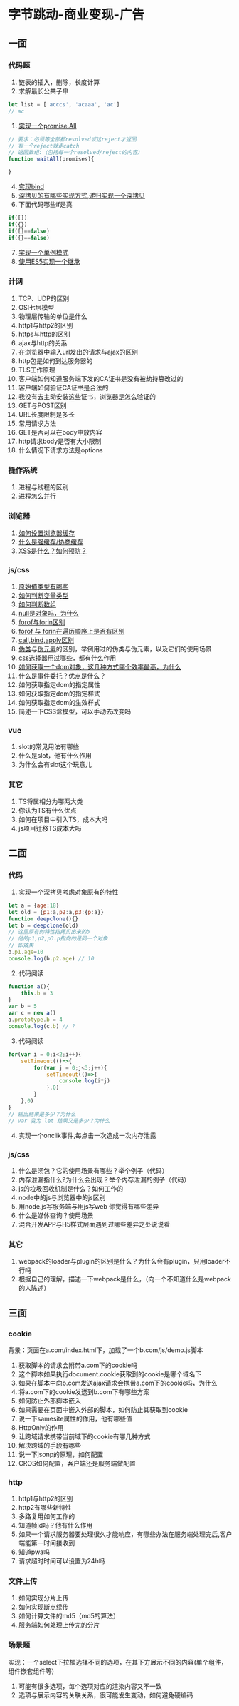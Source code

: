 # 字节跳动-商业变现-广告

## 一面
### 代码题
1. 链表的插入，删除，长度计算
2. 求解最长公共子串
```js
let list = ['acccs', 'acaaa', 'ac']
// ac
```
1. [实现一个promise.All](./../../coding/js/promiseAll.md)
```js
// 要求：必须等全部都resolved或这reject才返回
// 有一个reject就走catch
// 返回数组:（包括每一个resolved/reject的内容）
function waitAll(promises){

}
```
4. [实现bind](./../../coding/js/myBind.md)
5. [深拷贝的有哪些实现方式,递归实现一个深拷贝](./../../coding/js/deepClone.md)
6. 下面代码哪些if是真
```js
if([])
if({})
if([]==false)
if({}==false)
```
7. [实现一个单例模式](./../../computerBase/design/single.md)
8. [使用ES5实现一个继承](./../../coding/js/inherit.md)

### 计网
1. TCP、UDP的区别
2. OSI七层模型
3. 物理层传输的单位是什么
4. http1与http2的区别
5. https与http的区别
6. ajax与http的关系
5. 在浏览器中输入url发出的请求与ajax的区别
6. http包是如何到达服务器的
7. TLS工作原理
8. 客户端如何知道服务端下发的CA证书是没有被劫持篡改过的
9. 客户端如何验证CA证书是合法的
10. 我没有去主动安装这些证书，浏览器是怎么验证的
11. GET与POST区别
12. URL长度限制是多长
13. 常用请求方法
14. GET是否可以在body中放内容
15. http请求body是否有大小限制
16. 什么情况下请求方法是options

### 操作系统
1. 进程与线程的区别
2. 进程怎么并行

### 浏览器
1. [如何设置浏览器缓存](./../../bigWeb/browser/cache.md#强缓存)
2. [什么是强缓存/协商缓存](./../../bigWeb/browser/cache.md#缓存策略)
3. [XSS是什么？如何预防？](./../../bigWeb/browser/safe.md#xss)

### js/css
1. [原始值类型有哪些](./../../interview/js/primitiveType.md)
2. [如何判断变量类型](./../../bigWeb/js/p4.md)
3. [如何判断数组](./../../interview/js/judgeArr.md)
4. [null是对象吗，为什么](./../../interview/js/nullobj.md)
5. [forof与forin区别](./../../interview/js/diff-for-in-of.md)
6. [forof 与 forin在遍历顺序上是否有区别](./../../interview/js/diff-for-in-of.md)
7. [call,bind,apply区别](./../../bigWeb/js/apply.md)
8. [伪类](./../../bigWeb/css/pseudo-class.md)与[伪元素](./../../bigWeb/css/pseudo-element.md)的区别，举例用过的伪类与伪元素，以及它们的使用场景
9. [css选择器](./../../bigWeb/css/selectors.md)用过哪些，都有什么作用
10. [如何获取一个dom对象，这几种方式哪个效率最高，为什么](./../../bigWeb/js/getElement.md)
11. 什么是事件委托？优点是什么？
12. 如何获取指定dom的指定属性
13. 如何获取指定dom的指定样式
14. 如何获取指定dom的生效样式
15. 简述一下CSS盒模型，可以手动去改变吗

### vue
1. slot的常见用法有哪些
2. 什么是slot，他有什么作用
3. 为什么会有slot这个玩意儿

### 其它
1. TS将属相分为哪两大类
2. 你认为TS有什么优点
3. 如何在项目中引入TS，成本大吗
4. js项目迁移TS成本大吗

## 二面
### 代码
1. 实现一个深拷贝考虑对象原有的特性
```js
let a = {age:18}
let old = {p1:a,p2:a,p3:{p:a}}
function deepclone(){}
let b = deepclone(old)
// 这里原有的特性指拷贝出来的b
// 他的p1,p2,p3.p指向的是同一个对象
// 即效果
b.p1.age=10
console.log(b.p2.age) // 10
```
2. 代码阅读
```js
function a(){
    this.b = 3
}
var b = 5
var c = new a()
a.prototype.b = 4
console.log(c.b) // ?
```

3. 代码阅读
```js
for(var i = 0;i<2;i++){
    setTimeout(()=>{
        for(var j = 0;j<3;j++){
            setTimeout(()=>{
                console.log(i*j)
            },0)
        }        
    },0)
}
// 输出结果是多少？为什么
// var 变为 let 结果又是多少？为什么
```
4. 实现一个onclik事件,每点击一次造成一次内存泄露

### js/css
1. 什么是闭包？它的使用场景有哪些？举个例子（代码）
2. 内存泄漏指什么?为什么会出现？举个内存泄漏的例子（代码）
3. js的垃圾回收机制是什么？如何工作的
4. node中的js与浏览器中的js区别
5. 用node.js写服务端与用js写web 你觉得有哪些差异
6. 什么是媒体查询？使用场景
7. 混合开发APP与H5样式层面遇到过哪些差异之处说说看

### 其它
1. webpack的loader与plugin的区别是什么？为什么会有plugin，只用loader不行吗
2. 根据自己的理解，描述一下webpack是什么，（向一个不知道什么是webpack的人陈述）

## 三面
### cookie
背景：页面在a.com/index.html下，加载了一个b.com/js/demo.js脚本
1. 获取脚本的请求会附带a.com下的cookie吗
2. 这个脚本如果执行document.cookie获取到的cookie是哪个域名下
3. 如果在脚本中向b.com发送ajax请求会携带a.com下的cookie吗，为什么
4. 将a.com下的cookie发送到b.com下有哪些方案
5. 如何防止外部脚本嵌入
6. 如果需要在页面中嵌入外部的脚本，如何防止其获取到cookie
7. 说一下samesite属性的作用，他有哪些值
8. HttpOnly的作用
9. 让跨域请求携带当前域下的cookie有哪几种方式
10. 解决跨域的手段有哪些
11. 说一下jsonp的原理，如何配置
12. CROS如何配置，客户端还是服务端做配置

### http
1. http1与http2的区别
2. http2有哪些新特性
3. 多路复用如何工作的
4. 知道帧id吗？他有什么作用
5. 如果一个请求服务器要处理很久才能响应，有哪些办法在服务端处理完后,客户端能第一时间接收到
7. 知道pwa吗
8. 请求超时时间可以设置为24h吗

### 文件上传
1. 如何实现分片上传
2. 如何实现断点续传
3. 如何计算文件的md5（md5的算法）
4. 服务端如何处理上传完的分片

### 场景题
实现：一个select下拉框选择不同的选项，在其下方展示不同的内容(单个组件，组件嵌套组件等)
1. 可能有很多选项，每个选项对应的渲染内容又不一致
2. 选项与展示内容的关联关系，很可能发生变动，如何避免硬编码

<comment/>
<tongji/>